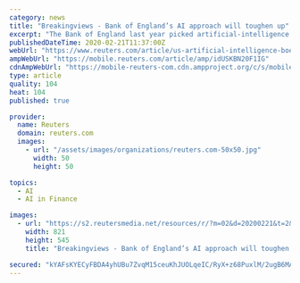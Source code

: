 ```yaml
---
category: news
title: "Breakingviews - Bank of England’s AI approach will toughen up"
excerpt: "The Bank of England last year picked artificial-intelligence pioneer Alan Turing as the face of its new 50-pound note. It’s an apt choice given the central bank will quickly have to figure out how to ensure that the spread of smart robots throughout finance is a force for good rather than a destabilising influence."
publishedDateTime: 2020-02-21T11:37:00Z
webUrl: "https://www.reuters.com/article/us-artificial-intelligence-boe-breakingv-idUSKBN20F1IG"
ampWebUrl: "https://mobile.reuters.com/article/amp/idUSKBN20F1IG"
cdnAmpWebUrl: "https://mobile-reuters-com.cdn.ampproject.org/c/s/mobile.reuters.com/article/amp/idUSKBN20F1IG"
type: article
quality: 104
heat: 104
published: true

provider:
  name: Reuters
  domain: reuters.com
  images:
    - url: "/assets/images/organizations/reuters.com-50x50.jpg"
      width: 50
      height: 50

topics:
  - AI
  - AI in Finance

images:
  - url: "https://s2.reutersmedia.net/resources/r/?m=02&d=20200221&t=2&i=1493276874&w=&fh=545px&fw=&ll=&pl=&sq=&r=LYNXMPEG1K0ZD"
    width: 821
    height: 545
    title: "Breakingviews - Bank of England’s AI approach will toughen up"

secured: "kYAFsKYECyFBDA4yhUBu7ZvqM15ceuKhJUOLqeIC/RyX+z68PuxlM/2ugB6MAjgnH2AL5HNX8uFBQwI8afpk60kUMEAjBPZ96CRd9yQbZegWYaIDj6K8085WVRCKYXJXzJFWKmOY4BP1BQulc+tFS67kVTIoEf4Cz+MXCBiLk0WuWau7YOHtqGT1lMdkjVqLFRIghxZaahqGJRMlDFZIL1n5pirYfzWEW/QWFzDpHXRRxPMM8a4tT319S7ldIVb87eGIx7A9sekwrhowLJuzHUoIKddp6wqwIFtpMJa7Rk6WCTzc9xNTzWrWp8yzHG+S;CN81cuL+IktM1OsPBvtHMA=="
---
```


